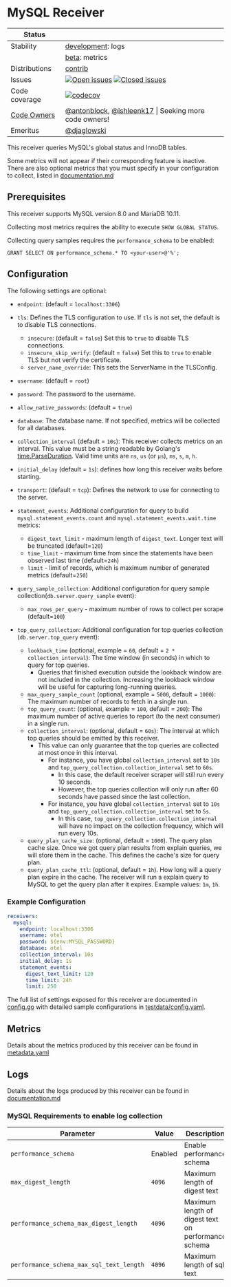 # MySQL Receiver

<!-- status autogenerated section -->
| Status        |           |
| ------------- |-----------|
| Stability     | [development]: logs   |
|               | [beta]: metrics   |
| Distributions | [contrib] |
| Issues        | [![Open issues](https://img.shields.io/github/issues-search/open-telemetry/opentelemetry-collector-contrib?query=is%3Aissue%20is%3Aopen%20label%3Areceiver%2Fmysql%20&label=open&color=orange&logo=opentelemetry)](https://github.com/open-telemetry/opentelemetry-collector-contrib/issues?q=is%3Aopen+is%3Aissue+label%3Areceiver%2Fmysql) [![Closed issues](https://img.shields.io/github/issues-search/open-telemetry/opentelemetry-collector-contrib?query=is%3Aissue%20is%3Aclosed%20label%3Areceiver%2Fmysql%20&label=closed&color=blue&logo=opentelemetry)](https://github.com/open-telemetry/opentelemetry-collector-contrib/issues?q=is%3Aclosed+is%3Aissue+label%3Areceiver%2Fmysql) |
| Code coverage | [![codecov](https://codecov.io/github/open-telemetry/opentelemetry-collector-contrib/graph/main/badge.svg?component=receiver_mysql)](https://app.codecov.io/gh/open-telemetry/opentelemetry-collector-contrib/tree/main/?components%5B0%5D=receiver_mysql&displayType=list) |
| [Code Owners](https://github.com/open-telemetry/opentelemetry-collector-contrib/blob/main/CONTRIBUTING.md#becoming-a-code-owner)    | [@antonblock](https://www.github.com/antonblock), [@ishleenk17](https://www.github.com/ishleenk17) \| Seeking more code owners! |
| Emeritus      | [@djaglowski](https://www.github.com/djaglowski) |

[development]: https://github.com/open-telemetry/opentelemetry-collector/blob/main/docs/component-stability.md#development
[beta]: https://github.com/open-telemetry/opentelemetry-collector/blob/main/docs/component-stability.md#beta
[contrib]: https://github.com/open-telemetry/opentelemetry-collector-releases/tree/main/distributions/otelcol-contrib
<!-- end autogenerated section -->

This receiver queries MySQL's global status and InnoDB tables.

Some metrics will not appear if their corresponding feature is inactive.  
There are also optional metrics that you must specify in your configuration to collect,  listed in [documentation.md](./documentation.md) 

## Prerequisites

This receiver supports MySQL version 8.0 and MariaDB 10.11.

Collecting most metrics requires the ability to execute `SHOW GLOBAL STATUS`.

Collecting query samples requires the `performance_schema` to be enabled:
```
GRANT SELECT ON performance_schema.* TO <your-user>@'%';
```

## Configuration


The following settings are optional:
- `endpoint`: (default = `localhost:3306`)
- `tls`: Defines the TLS configuration to use. If `tls` is not set, the default is to disable TLS connections.
  - `insecure`: (default = `false`) Set this to `true` to disable TLS connections.
  - `insecure_skip_verify`: (default = `false`) Set this to `true` to enable TLS but not verify the certificate.
  - `server_name_override`: This sets the ServerName in the TLSConfig.  
- `username`: (default = `root`)
- `password`: The password to the username.
- `allow_native_passwords`: (default = `true`)
- `database`: The database name. If not specified, metrics will be collected for all databases.

- `collection_interval` (default = `10s`): This receiver collects metrics on an interval. This value must be a string readable by Golang's [time.ParseDuration](https://pkg.go.dev/time#ParseDuration). Valid time units are `ns`, `us` (or `µs`), `ms`, `s`, `m`, `h`.
- `initial_delay` (default = `1s`): defines how long this receiver waits before starting.

- `transport`: (default = `tcp`): Defines the network to use for connecting to the server.
- `statement_events`: Additional configuration for query to build `mysql.statement_events.count` and `mysql.statement_events.wait.time` metrics:
  - `digest_text_limit` - maximum length of `digest_text`. Longer text will be truncated (default=`120`)
  - `time_limit` - maximum time from since the statements have been observed last time (default=`24h`)
  - `limit` - limit of records, which is maximum number of generated metrics (default=`250`)
- `query_sample_collection`: Additional configuration for query sample collection(`db.server.query_sample` event):
  - `max_rows_per_query` - maximum number of rows to collect per scrape (default=`100`)
- `top_query_collection`: Additional configuration for top queries collection (`db.server.top_query` event):
  - `lookback_time` (optional, example = `60`, default = `2 * collection_interval`): The time window (in seconds) in which to query for top queries.
    - Queries that finished execution outside the lookback window are not included in the collection. Increasing the lookback window will be useful for capturing long-running queries.
  - `max_query_sample_count` (optional, example = `5000`, default = `1000`): The maximum number of records to fetch in a single run.
  - `top_query_count`: (optional, example = `100`, default = `200`): The maximum number of active queries to report (to the next consumer) in a single run.
  - `collection_interval`: (optional, default = `60s`): The interval at which top queries should be emitted by this receiver.
    - This value can only guarantee that the top queries are collected at most once in this interval.
      - For instance, you have global `collection_interval` set to `10s` and `top_query_collection.collection_interval` set to `60s`.
        - In this case, the default receiver scraper will still run every 10 seconds.
        - However, the top queries collection will only run after 60 seconds have passed since the last collection.
      - For instance, you have global `collection_interval` set to `10s` and `top_query_collection.collection_interval` set to `5s`.
        - In this case, `top_query_collection.collection_internal` will have no impact on the collection frequency, which will run every 10s.
  - `query_plan_cache_size`: (optional, default = `1000`). The query plan cache size. Once we got query plan results from explain queries, we will store them in the cache.
    This defines the cache's size for query plan.
  - `query_plan_cache_ttl`: (optional, default = `1h`). How long will a query plan expire in the cache. The receiver will run a explain query to MySQL to get the query plan after it expires. Example values: `1m`, `1h`.

### Example Configuration

```yaml
receivers:
  mysql:
    endpoint: localhost:3306
    username: otel
    password: ${env:MYSQL_PASSWORD}
    database: otel
    collection_interval: 10s
    initial_delay: 1s
    statement_events:
      digest_text_limit: 120
      time_limit: 24h
      limit: 250
```

The full list of settings exposed for this receiver are documented in [config.go](./config.go) with detailed sample configurations in [testdata/config.yaml](./testdata/config.yaml).

## Metrics

Details about the metrics produced by this receiver can be found in [metadata.yaml](./metadata.yaml)

## Logs
Details about the logs produced by this receiver can be found in [documentation.md](./documentation.md)

### MySQL Requirements to enable log collection

| Parameter                                | Value              | Description                                         |
|------------------------------------------|--------------------|-----------------------------------------------------|
| `performance_schema`                     | Enabled            | Enable performance schema                           |
| `max_digest_length`                      | `4096`             | Maximum length of digest text                       |
| `performance_schema_max_digest_length`   | `4096`             | Maximum length of digest text on performance schema |
| `performance_schema_max_sql_text_length` | `4096`             | Maximum length of sql text                          |
